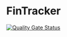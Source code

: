 # FinTracker

[![Quality Gate Status](https://sonarcloud.io/api/project_badges/measure?project=Anthonyhw_FinTracker&metric=alert_status)](https://sonarcloud.io/summary/new_code?id=Anthonyhw_FinTracker)
